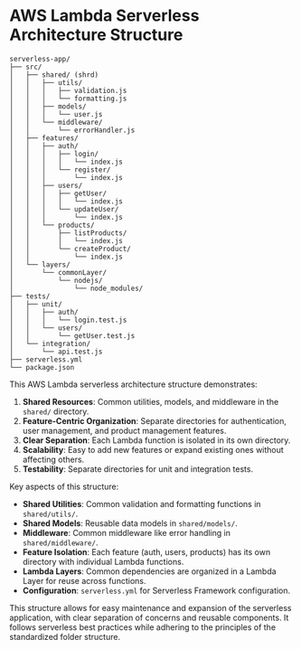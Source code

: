 # AWS Lambda Serverless Architecture Structure

```
serverless-app/
├── src/
│   ├── shared/ (shrd)
│   │   ├── utils/
│   │   │   ├── validation.js
│   │   │   └── formatting.js
│   │   ├── models/
│   │   │   └── user.js
│   │   └── middleware/
│   │       └── errorHandler.js
│   ├── features/
│   │   ├── auth/
│   │   │   ├── login/
│   │   │   │   └── index.js
│   │   │   └── register/
│   │   │       └── index.js
│   │   ├── users/
│   │   │   ├── getUser/
│   │   │   │   └── index.js
│   │   │   └── updateUser/
│   │   │       └── index.js
│   │   └── products/
│   │       ├── listProducts/
│   │       │   └── index.js
│   │       └── createProduct/
│   │           └── index.js
│   └── layers/
│       └── commonLayer/
│           └── nodejs/
│               └── node_modules/
├── tests/
│   ├── unit/
│   │   ├── auth/
│   │   │   └── login.test.js
│   │   └── users/
│   │       └── getUser.test.js
│   └── integration/
│       └── api.test.js
├── serverless.yml
└── package.json
```

This AWS Lambda serverless architecture structure demonstrates:

1. **Shared Resources**: Common utilities, models, and middleware in the `shared/` directory.
2. **Feature-Centric Organization**: Separate directories for authentication, user management, and product management features.
3. **Clear Separation**: Each Lambda function is isolated in its own directory.
4. **Scalability**: Easy to add new features or expand existing ones without affecting others.
5. **Testability**: Separate directories for unit and integration tests.

Key aspects of this structure:

- **Shared Utilities**: Common validation and formatting functions in `shared/utils/`.
- **Shared Models**: Reusable data models in `shared/models/`.
- **Middleware**: Common middleware like error handling in `shared/middleware/`.
- **Feature Isolation**: Each feature (auth, users, products) has its own directory with individual Lambda functions.
- **Lambda Layers**: Common dependencies are organized in a Lambda Layer for reuse across functions.
- **Configuration**: `serverless.yml` for Serverless Framework configuration.

This structure allows for easy maintenance and expansion of the serverless application, with clear separation of concerns and reusable components. It follows serverless best practices while adhering to the principles of the standardized folder structure.
